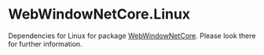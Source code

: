 # WebWindowNetCore.Linux

Dependencies for Linux for package [WebWindowNetCore](https://github.com/uriegel/WebWindowNetCore/blob/master/README.md). Please look there for further information.